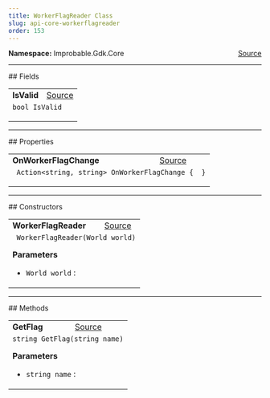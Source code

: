```yaml
---
title: WorkerFlagReader Class
slug: api-core-workerflagreader
order: 153
---
```


<p><b>Namespace:</b> Improbable.Gdk.Core<span style="float: right"><a href="https://www.github.com/spatialos/gdk-for-unity/blob/0.3.3/workers/unity/Packages/io.improbable.gdk.core/Subscriptions/StandardSubscriptionManagers/WorkerFlagSubscriptionManager.cs/#L39">Source</a></span></p>








</p>
<hr style="width:100%; border-top-color:#d8d8d8" />
## Fields


</p>


<table class="io-api-doc">    <tr>        <td class="io-api-doc-name"><a id="isvalid"></a><b>IsValid</b></td>        <td class="io-api-doc-source"><a href="https://www.github.com/spatialos/gdk-for-unity/blob/0.3.3/workers/unity/Packages/io.improbable.gdk.core/Subscriptions/StandardSubscriptionManagers/WorkerFlagSubscriptionManager.cs/#L41">Source</a></td>    </tr>    <tr>        <td class="io-api-doc-content" colspan="2"><code>bool IsValid</code></p></td>    </tr></table>




</p>
<hr style="width:100%; border-top-color:#d8d8d8" />
## Properties


</p>


<table class="io-api-doc">    <tr>        <td class="io-api-doc-name"><a id="onworkerflagchange"></a><b>OnWorkerFlagChange</b></td>        <td class="io-api-doc-source"><a href="https://www.github.com/spatialos/gdk-for-unity/blob/0.3.3/workers/unity/Packages/io.improbable.gdk.core/Subscriptions/StandardSubscriptionManagers/WorkerFlagSubscriptionManager.cs/#L55">Source</a></td>    </tr>    <tr>        <td class="io-api-doc-content" colspan="2"><code> Action&lt;string, string&gt; OnWorkerFlagChange {  }</code></p></td>    </tr></table>




</p>
<hr style="width:100%; border-top-color:#d8d8d8" />
## Constructors


</p>


<table class="io-api-doc">    <tr>        <td class="io-api-doc-name"><a id="workerflagreader-world"></a><b>WorkerFlagReader</b></td>        <td class="io-api-doc-source"><a href="https://www.github.com/spatialos/gdk-for-unity/blob/0.3.3/workers/unity/Packages/io.improbable.gdk.core/Subscriptions/StandardSubscriptionManagers/WorkerFlagSubscriptionManager.cs/#L48">Source</a></td>    </tr>    <tr>        <td class="io-api-doc-content" colspan="2"><code> WorkerFlagReader(World world)</code></p></p><b>Parameters</b><ul><li><code>World world</code> : </li></ul></td>    </tr></table>



</p>
<hr style="width:100%; border-top-color:#d8d8d8" />
## Methods


</p>


<table class="io-api-doc">    <tr>        <td class="io-api-doc-name"><a id="getflag-string"></a><b>GetFlag</b></td>        <td class="io-api-doc-source"><a href="https://www.github.com/spatialos/gdk-for-unity/blob/0.3.3/workers/unity/Packages/io.improbable.gdk.core/Subscriptions/StandardSubscriptionManagers/WorkerFlagSubscriptionManager.cs/#L93">Source</a></td>    </tr>    <tr>        <td class="io-api-doc-content" colspan="2"><code>string GetFlag(string name)</code></p></p><b>Parameters</b><ul><li><code>string name</code> : </li></ul></td>    </tr></table>



